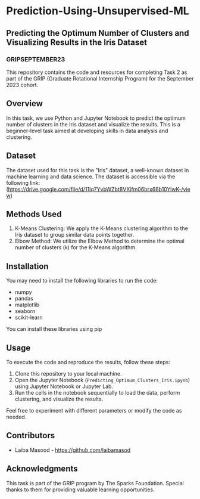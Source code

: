 # Prediction-Using-Unsupervised-ML

## Predicting the Optimum Number of Clusters and Visualizing Results in the Iris Dataset

### GRIPSEPTEMBER23

This repository contains the code and resources for completing Task 2 as part of the GRIP (Graduate Rotational Internship Program) for the September 2023 cohort.

## Overview

In this task, we use Python and Jupyter Notebook to predict the optimum number of clusters in the Iris dataset and visualize the results. This is a beginner-level task aimed at developing skills in data analysis and clustering.

## Dataset

The dataset used for this task is the "Iris" dataset, a well-known dataset in machine learning and data science. The dataset is accessible via the following link: (https://drive.google.com/file/d/11Iq7YvbWZbt8VXjfm06brx66b10YiwK-/view)

## Methods Used

1. K-Means Clustering: We apply the K-Means clustering algorithm to the Iris dataset to group similar data points together.
2. Elbow Method: We utilize the Elbow Method to determine the optimal number of clusters (k) for the K-Means algorithm.

## Installation

You may need to install the following libraries to run the code:

- numpy
- pandas
- matplotlib
- seaborn
- scikit-learn

You can install these libraries using pip


## Usage

To execute the code and reproduce the results, follow these steps:

1. Clone this repository to your local machine.
2. Open the Jupyter Notebook (`Predicting_Optimum_Clusters_Iris.ipynb`) using Jupyter Notebook or Jupyter Lab.
3. Run the cells in the notebook sequentially to load the data, perform clustering, and visualize the results.

Feel free to experiment with different parameters or modify the code as needed.

## Contributors

- Laiba Masood - https://github.com/laibamasod

## Acknowledgments

This task is part of the GRIP program by The Sparks Foundation. Special thanks to them for providing valuable learning opportunities.


